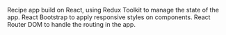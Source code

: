 Recipe app build on React, using Redux Toolkit to manage the state of the app. React Bootstrap to apply responsive styles on components. React Router DOM to handle the routing in the app.